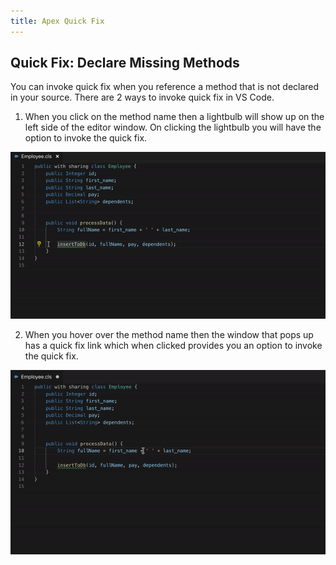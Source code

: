 ```yaml
---
title: Apex Quick Fix
---
```


## Quick Fix: Declare Missing Methods

You can invoke quick fix when you reference a method that is not declared in your source.
There are 2 ways to invoke quick fix in VS Code.
 
1) When you click on the method name then a lightbulb will show up on the left side of the editor window. On clicking the lightbulb you will have the option to invoke the quick fix.

![GIF showing declare missing methods quick fix invocation via lightbulb](../../images/declaremissingmethods1.gif)

2) When you hover over the method name then the window that pops up has a quick fix link which when clicked provides you an option to invoke the quick fix.

![GIF showing declare missing methods quick fix invocation via window popup](../../images/declaremissingmethods2.gif)

